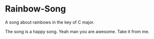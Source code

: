 # Rainbow-Song

A song about rainbows in the key of C major.

The song is a happy song.
Yeah man you are awesome.
Take it from me.

